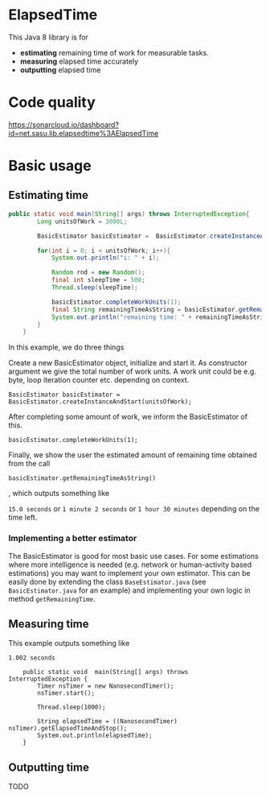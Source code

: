 # ElapsedTime

This Java 8 library is for 
* **estimating** remaining time of work for measurable tasks.
* **measuring** elapsed time accurately
* **outputting** elapsed time

# Code quality

https://sonarcloud.io/dashboard?id=net.sasu.lib.elapsedtime%3AElapsedTime

# Basic usage

## Estimating time

```java
public static void main(String[] args) throws InterruptedException{
        Long unitsOfWork = 3000L;

        BasicEstimator basicEstimator =  BasicEstimator.createInstanceAndStart(unitsOfWork);

        for(int i = 0; i < unitsOfWork; i++){
            System.out.println("i: " + i);

            Random rnd = new Random();
            final int sleepTime = 500;
            Thread.sleep(sleepTime);

            basicEstimator.completeWorkUnits(1);
            final String remainingTimeAsString = basicEstimator.getRemainingTimeAsString();
            System.out.println("remaining time: " + remainingTimeAsString);
        }
    }
```

In this example, we do three things

Create a new BasicEstimator object, initialize and start it. As constructor argument we give the total number of work units. A work unit could be e.g. byte, loop iteration counter etc. depending on context.

`BasicEstimator basicEstimator =  BasicEstimator.createInstanceAndStart(unitsOfWork);`

After completing some amount of work, we inform the BasicEstimator of this.

`basicEstimator.completeWorkUnits(1);`

Finally, we show the user the estimated amount of remaining time obtained from the call

`basicEstimator.getRemainingTimeAsString()`

, which outputs something like

`15.0 seconds`
or 
`1 minute 2 seconds`
or
`1 hour 30 minutes`
depending on the time left.

### Implementing a better estimator
The BasicEstimator is good for most basic use cases. For some estimations where more intelligence is needed (e.g. network or human-activity based estimations) you may want to implement your own estimator. This can be easily done by extending the class `BaseEstimator.java` (see `BasicEstimator.java` for an example) and implementing your own logic in method `getRemainingTime`.

## Measuring time

This example outputs something like

`1.002 seconds`

```
    public static void  main(String[] args) throws InterruptedException {
        Timer nsTimer = new NanosecondTimer();
        nsTimer.start();

        Thread.sleep(1000);

        String elapsedTime = ((NanosecondTimer) nsTimer).getElapsedTimeAndStop();
        System.out.println(elapsedTime);
    }
```

## Outputting time

TODO
